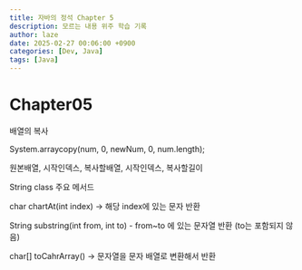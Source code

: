 ```yaml
---
title: 자바의 정석 Chapter 5
description: 모르는 내용 위주 학습 기록
author: laze
date: 2025-02-27 00:06:00 +0900
categories: [Dev, Java]
tags: [Java]
---
```

# Chapter05

배열의 복사

System.arraycopy(num, 0, newNum, 0, num.length);

원본배열, 시작인덱스, 복사할배열, 시작인덱스, 복사할길이

String class 주요 메서드

char chartAt(int index) → 해당 index에 있는 문자 반환

String substring(int from, int to) - from~to 에 있는 문자열 반환 (to는 포함되지 않음)

char[] toCahrArray() → 문자열을 문자 배열로 변환해서 반환